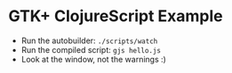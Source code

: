 # GTK+ ClojureScript Example

- Run the autobuilder: `./scripts/watch`
- Run the compiled script: `gjs hello.js`
- Look at the window, not the warnings :)
